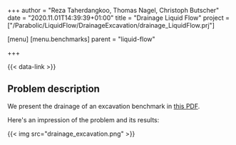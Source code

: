 +++
author = "Reza Taherdangkoo, Thomas Nagel, Christoph Butscher"
date = "2020.11.01T14:39:39+01:00"
title = "Drainage Liquid Flow"
project = ["/Parabolic/LiquidFlow/DrainageExcavation/drainage_LiquidFlow.prj"]

[menu]
  [menu.benchmarks]
    parent = "liquid-flow"

+++

{{< data-link >}}

## Problem description

We present the drainage of an excavation benchmark in [this PDF](drainage_LiquidFlow.pdf).

Here's an impression of the problem and its results:

{{< img src="drainage_excavation.png" >}}
